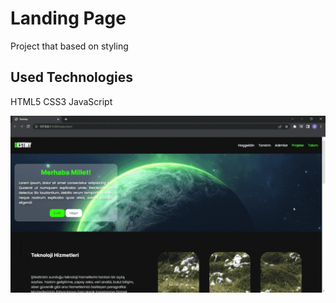 # Landing Page
Project that based on styling
## Used Technologies


HTML5 CSS3 JavaScript


<img src="screen.gif">